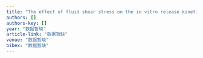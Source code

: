 ```yaml
---
title: "The effect of fluid shear stress on the in vitro release kinetics of sirolimus from PLGA films"
authors: []
authors-key: []
year: "数据暂缺"
article-link: "数据暂缺"
venue: "数据暂缺"
bibex: "数据暂缺"
---
```

